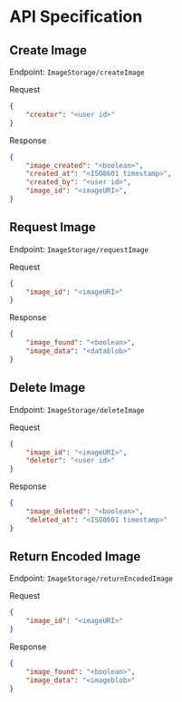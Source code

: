 # API Specification

## Create Image

Endpoint: `ImageStorage/createImage`

Request
```json
{
    "creator": "<user id>"
}
```

Response
```json
{
    "image_created": "<boolean>",
    "created_at": "<ISO8601 timestamp>",
    "created_by": "<user id>",
    "image_id": "<imageURI>",
}
```

## Request Image

Endpoint: `ImageStorage/requestImage`

Request
```json
{
    "image_id": "<imageURI>"
}
```

Response
```json
{
    "image_found": "<boolean>",
    "image_data": "<datablob>"
}
```

## Delete Image

Endpoint: `ImageStorage/deleteImage`

Request
```json
{
    "image_id": "<imageURI>",
    "deletor": "<user id>"
}
```

Response
```json
{
    "image_deleted": "<boolean>",
    "deleted_at": "<ISO8601 timestamp>"
}
```

## Return Encoded Image

Endpoint: `ImageStorage/returnEncodedImage`

Request
```json
{
    "image_id": "<imageURI>"
}
```

Response
```json
{
    "image_found": "<boolean>",
    "image_data": "<imageblob>"
}
```
